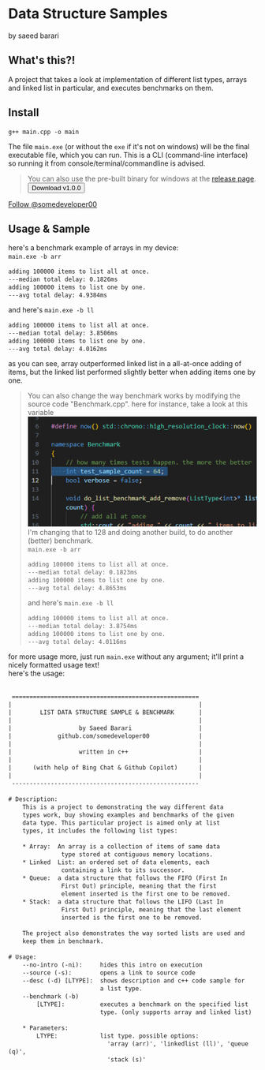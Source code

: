 <!-- Place this tag in your head or just before your close body tag. -->
<script async defer src="https://buttons.github.io/buttons.js"></script>


# Data Structure Samples
by saeed barari

## What's this?!
A project that takes a look at implementation of different list types, arrays and linked list in particular, and executes benchmarks on them.

## Install
```console
g++ main.cpp -o main
```
The file `main.exe` (or without the `exe` if it's not on windows) will be the final executable file, which you can run. This is a CLI (command-line interface) so running it from console/terminal/commandline is advised.  
> You can also use the pre-built binary for windows at the [release page](https://github.com/somedeveloper00/data-structure-samples/releases/tag/main).  
<button onclick="window.location.href='https://github.com/somedeveloper00/data-structure-samples/releases/download/main/main.exe';">Download v1.0.0</button>

<!-- Place this tag where you want the button to render. -->
<a class="github-button" href="https://github.com/somedeveloper00" aria-label="Follow @somedeveloper00 on GitHub">Follow @somedeveloper00</a>

## Usage & Sample
here's a benchmark example of arrays in my device:  
`main.exe -b arr`
```console
adding 100000 items to list all at once.
---median total delay: 0.1826ms
adding 100000 items to list one by one.
---avg total delay: 4.9384ms
```
and here's `main.exe -b ll`
```console
adding 100000 items to list all at once.
---median total delay: 3.8506ms
adding 100000 items to list one by one.
---avg total delay: 4.0162ms
```
as you can see, array outperformed linked list in a all-at-once adding of items, but the linked list performed slightly better when adding items one by one.

> You can also change the way benchmark works by modifying the source code "Benchmark.cpp". here for instance, take a look at this variable  
> ![benchmark script variable](/imgs/img1.png)  
> I'm changing that to 128 and doing another build, to do another (better) benchmark.  
> `main.exe -b arr`
> ```console
> adding 100000 items to list all at once.
> ---median total delay: 0.1823ms
> adding 100000 items to list one by one.
> ---avg total delay: 4.8653ms
> ```
> and here's `main.exe -b ll` 
> ```console
> adding 100000 items to list all at once.
> ---median total delay: 3.8754ms
> adding 100000 items to list one by one.
> ---avg total delay: 4.0116ms
> ```

for more usage more, just run `main.exe` without any argument; it'll print a nicely formatted usage text!  
here's the usage:

```console

 =====================================================
|                                                     |
|        LIST DATA STRUCTURE SAMPLE & BENCHMARK       |
|                                                     |
|                   by Saeed Barari                   |
|             github.com/somedeveloper00              |
|                                                     |
|                   written in c++                    |
|                                                     |
|      (with help of Bing Chat & Github Copilot)      |
|                                                     |
 -----------------------------------------------------

# Description:
    This is a project to demonstrating the way different data
    types work, buy showing examples and benchmarks of the given
    data type. This particular project is aimed only at list
    types, it includes the following list types:

    * Array:  An array is a collection of items of same data
               type stored at contiguous memory locations.
    * Linked  List: an ordered set of data elements, each
               containing a link to its successor.
    * Queue:  a data structure that follows the FIFO (First In
               First Out) principle, meaning that the first
               element inserted is the first one to be removed.
    * Stack:  a data structure that follows the LIFO (Last In
               First Out) principle, meaning that the last element
               inserted is the first one to be removed.

    The project also demonstrates the way sorted lists are used and
    keep them in benchmark.

# Usage:
    --no-intro (-ni):     hides this intro on execution
    --source (-s):        opens a link to source code
    --desc (-d) [LTYPE]:  shows description and c++ code sample for
                          a list type.
    --benchmark (-b)
        [LTYPE]:          executes a benchmark on the specified list
                          type. (only supports array and linked list)

    * Parameters:
        LTYPE:            list type. possible options:
                            'array (arr)', 'linkedlist (ll)', 'queue (q)',
                            'stack (s)'
```